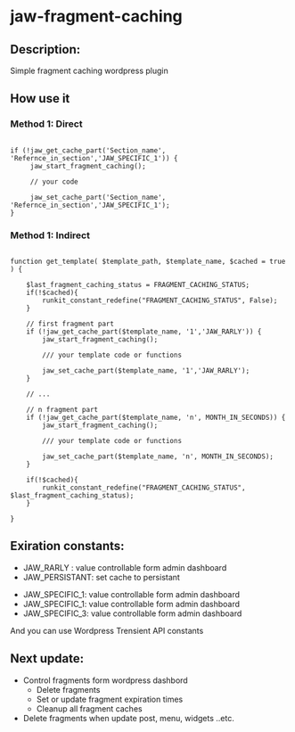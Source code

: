 # jaw-fragment-caching
## Description:
Simple fragment caching wordpress plugin

## How use it
### Method 1: Direct
```

if (!jaw_get_cache_part('Section_name', 'Refernce_in_section','JAW_SPECIFIC_1')) {
     jaw_start_fragment_caching();
     
     // your code
     
     jaw_set_cache_part('Section_name', 'Refernce_in_section','JAW_SPECIFIC_1');
}

```
### Method 1: Indirect
```

function get_template( $template_path, $template_name, $cached = true ) {
  
    $last_fragment_caching_status = FRAGMENT_CACHING_STATUS;
    if(!$cached){
        runkit_constant_redefine("FRAGMENT_CACHING_STATUS", False);
    }
    
    // first fragment part
    if (!jaw_get_cache_part($template_name, '1','JAW_RARLY')) {
        jaw_start_fragment_caching();

        /// your template code or functions
        
        jaw_set_cache_part($template_name, '1','JAW_RARLY');
    }
    
    // ...
   
    // n fragment part
    if (!jaw_get_cache_part($template_name, 'n', MONTH_IN_SECONDS)) {
        jaw_start_fragment_caching();

        /// your template code or functions
        
        jaw_set_cache_part($template_name, 'n', MONTH_IN_SECONDS);
    }
    
    if(!$cached){
        runkit_constant_redefine("FRAGMENT_CACHING_STATUS", $last_fragment_caching_status);
    }
    
}

```
## Exiration constants:

- JAW_RARLY : value controllable form admin dashboard
- JAW_PERSISTANT: set cache to persistant
* JAW_SPECIFIC_1:  value controllable form admin dashboard
* JAW_SPECIFIC_1:  value controllable form admin dashboard
* JAW_SPECIFIC_3:  value controllable form admin dashboard

And you can use Wordpress Trensient API constants

## Next update:
- Control fragments form wordpress dashbord
  * Delete fragments
  * Set or update fragment expiration times
  * Cleanup all fragment caches
- Delete fragments when update post, menu, widgets ..etc.
